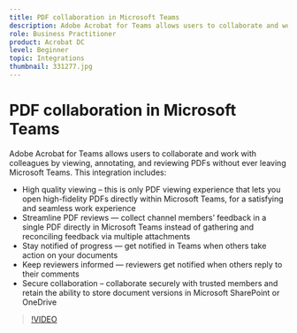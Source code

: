 ```yaml
---
title: PDF collaboration in Microsoft Teams
description: Adobe Acrobat for Teams allows users to collaborate and work with colleagues by viewing, annotating, and reviewing PDFs without ever leaving Microsoft Teams
role: Business Practitioner
product: Acrobat DC
level: Beginner
topic: Integrations
thumbnail: 331277.jpg
---
```


# PDF collaboration in Microsoft Teams

Adobe Acrobat for Teams allows users to collaborate and work with colleagues by viewing, annotating, and reviewing PDFs without ever leaving Microsoft Teams. This integration includes:

* High quality viewing – this is only PDF viewing experience that lets you open high-fidelity PDFs directly within Microsoft Teams, for a satisfying and seamless work experience
* Streamline PDF reviews — collect channel members’ feedback in a single PDF directly in Microsoft Teams instead of gathering and reconciling feedback via multiple attachments
* Stay notified of progress — get notified in Teams when others take action on your documents
* Keep reviewers informed — reviewers get notified when others reply to their comments
* Secure collaboration – collaborate securely with trusted members and retain the ability to store document versions in Microsoft SharePoint or OneDrive

>[!VIDEO](https://video.tv.adobe.com/v/331277?hidetitle=true)